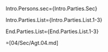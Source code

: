 Intro.Persons.sec={Intro.Parties.Sec}

Intro.Parties.List={Intro.Parties.List.1-3}

End.Parties.List={End.Parties.List.1-3}
 
=[04/Sec/Agt.04.md]